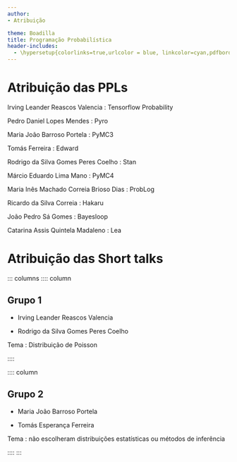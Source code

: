 ```yaml
---
author:
- Atribuição

theme: Boadilla
title: Programação Probabilística
header-includes:
  - \hypersetup{colorlinks=true,urlcolor = blue, linkcolor=cyan,pdfborderstyle={/S/U/W 1}}
---
```


# Atribuição das PPLs

Irving Leander Reascos Valencia
 : Tensorflow Probability

Pedro Daniel Lopes Mendes
 : Pyro
 
Maria João Barroso Portela
 : PyMC3
 
Tomás Ferreira
 : Edward
 
Rodrigo da Silva Gomes Peres Coelho
 : Stan
 
Márcio Eduardo Lima Mano
 : PyMC4
 
Maria Inês Machado Correia Brioso Dias
 : ProbLog
 
Ricardo da Silva Correia
 : Hakaru

João Pedro Sá Gomes
 : Bayesloop

Catarina Assis Quintela Madaleno
 : Lea

# Atribuição das Short talks
::: columns
:::: column
## Grupo 1
- Irving Leander Reascos Valencia

- Rodrigo da Silva Gomes Peres Coelho

Tema
 : Distribuição de Poisson

::::

:::: column

## Grupo 2
- Maria João Barroso Portela

- Tomás Esperança Ferreira

Tema
 : não escolheram distribuições estatísticas ou métodos de inferência

::::
:::
